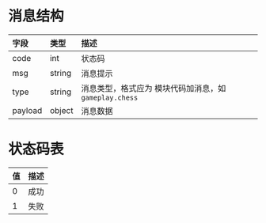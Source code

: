 # 消息结构
|字段|类型|描述|
|:-|:-|:-|
|code|int|状态码|
|msg|string|消息提示|
|type|string|消息类型，格式应为 模块代码加消息，如`gameplay.chess`|
|payload|object|消息数据|

# 状态码表
|值|描述|
|:-|:-|
|0|成功|
|1|失败|